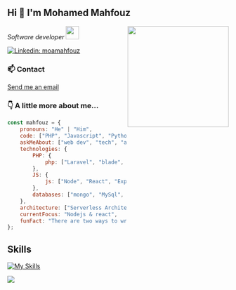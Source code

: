 <h2> Hi 👋 I'm Mohamed Mahfouz </h2>
<img align='right' src="https://media.giphy.com/media/M9gbBd9nbDrOTu1Mqx/giphy.gif" width="230">
<p><em>Software developer <img src="https://media.giphy.com/media/WUlplcMpOCEmTGBtBW/giphy.gif" width="30"> 
</em></p>

[![Linkedin: moamahfouz](https://img.shields.io/badge/-moamahfouz-blue?style=flat-square&logo=Linkedin&logoColor=white&link=https://www.linkedin.com/in/moamahfouz/)](https://www.linkedin.com/in/moamahfouz/)


### 📫 Contact

<a href="mailto:moa.mahfouz@gmail.com">Send me an email</a>


### 👇 A little more about me...  

```javascript
const mahfouz = {
    pronouns: "He" | "Him",
    code: ["PHP", "Javascript", "Python", "Java",],
    askMeAbout: ["web dev", "tech", "app dev", "youtube"],
    technologies: {
        PHP: {
            php: ["Laravel", "blade", "spatie"],
        },
        JS: {
            js: ["Node", "React", "Express", "Vuejs"],
        },      
        databases: ["mongo", "MySql", "sqlite"]
    },
    architecture: ["Serverless Architecture", "Progressive web applications", "Single page applications"],
    currentFocus: "Nodejs & react",
    funFact: "There are two ways to write error-free programs; only the third one works"
};
```


## Skills
[![My Skills](https://skillicons.dev/icons?i=php,laravel,mysql,regex,bots,docker,git,graphql,jquery,js&theme=dark)](# "php,laravel,mysql,regex,telegram_bots,docker,git,graphql,jquery,js")


<img src="https://imgur.com/rilHVxA.png"/>


 


